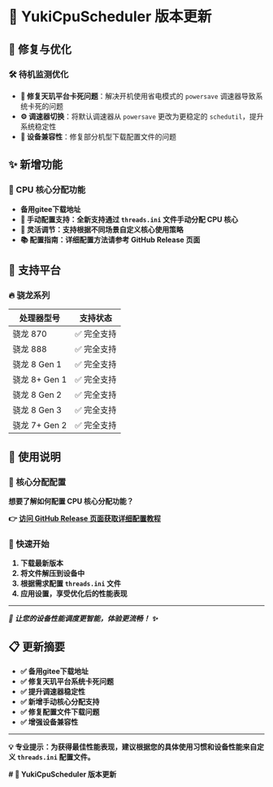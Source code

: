 <html><head></head><body><h1>🚀 YukiCpuScheduler 版本更新</h1>
<h2>🔧 修复与优化</h2>
<h3>🛠️ 待机监测优化</h3>
<ul>
<li><strong>🎯 修复天玑平台卡死问题</strong>：解决开机使用省电模式的 <code>powersave</code> 调速器导致系统卡死的问题</li>
<li><strong>⚙️ 调速器切换</strong>：将默认调速器从 <code>powersave</code> 更改为更稳定的 <code>schedutil</code>，提升系统稳定性</li>
<li><strong>📱 设备兼容性</strong>：修复部分机型下载配置文件的问题</li>
</ul>
<h2>✨ 新增功能</h2>
<h3>🎯 CPU 核心分配功能</h3>
<ul>
<li><strong>备用gitee下载地址</li>
<li><strong>📝 手动配置支持</strong>：全新支持通过 <code>threads.ini</code> 文件手动分配 CPU 核心</li>
<li><strong>🔄 灵活调节</strong>：支持根据不同场景自定义核心使用策略</li>
<li><strong>📚 配置指南</strong>：详细配置方法请参考 GitHub Release 页面</li>
</ul>
<h2>📱 支持平台</h2>
<h3>🔥 骁龙系列</h3>

处理器型号 | 支持状态
-- | --
骁龙 870 | ✅ 完全支持
骁龙 888 | ✅ 完全支持
骁龙 8 Gen 1 | ✅ 完全支持
骁龙 8+ Gen 1 | ✅ 完全支持
骁龙 8 Gen 2 | ✅ 完全支持
骁龙 8 Gen 3 | ✅ 完全支持
骁龙 7+ Gen 2 | ✅ 完全支持


<h2>📖 使用说明</h2>
<h3>🎯 核心分配配置</h3>
<p>想要了解如何配置 <strong>CPU 核心分配功能</strong>？</p>
<p><strong>👉 <a href="#">访问 GitHub Release 页面获取详细配置教程</a></strong></p>
<h3>🔧 快速开始</h3>
<ol>
<li>下载最新版本</li>
<li>将文件解压到设备中</li>
<li>根据需求配置 <code>threads.ini</code> 文件</li>
<li>应用设置，享受优化后的性能表现</li>
</ol>
<hr>
<p><em>🌟 <strong>让您的设备性能调度更智能，体验更流畅！</strong> ✨</em></p>
<h2>📋 更新摘要</h2>
<ul>
<li>✅ 备用gitee下载地址</li>
<li>✅ 修复天玑平台系统卡死问题</li>
<li>✅ 提升调速器稳定性</li>
<li>✅ 新增手动核心分配支持</li>
<li>✅ 修复配置文件下载问题</li>
<li>✅ 增强设备兼容性</li>
</ul>
<hr>
<p><strong>💡 专业提示</strong>：为获得最佳性能表现，建议根据您的具体使用习惯和设备性能来自定义 <code>threads.ini</code> 配置文件。</p></body></html># 🚀 YukiCpuScheduler 版本更新
